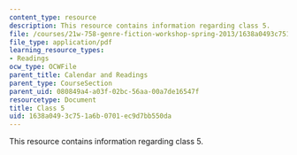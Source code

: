 ```yaml
---
content_type: resource
description: This resource contains information regarding class 5.
file: /courses/21w-758-genre-fiction-workshop-spring-2013/1638a0493c751a6b0701ec9d7bb550da_MIT21W_758S13_Class_5.pdf
file_type: application/pdf
learning_resource_types:
- Readings
ocw_type: OCWFile
parent_title: Calendar and Readings
parent_type: CourseSection
parent_uid: 080849a4-a03f-02bc-56aa-00a7de16547f
resourcetype: Document
title: Class 5
uid: 1638a049-3c75-1a6b-0701-ec9d7bb550da
---
```

This resource contains information regarding class 5.

